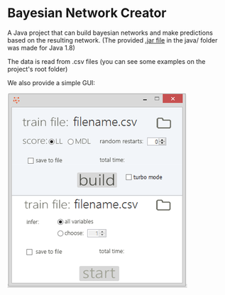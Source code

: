 # Bayesian Network Creator
A Java project that can build bayesian networks and make predictions based on the resulting network.
(The provided [.jar file](java/BN.jar) in the java/ folder was made for Java 1.8)

The data is read from .csv files (you can see some examples on the project's root folder)

We also provide a simple GUI:

![](java/design/look.PNG)
